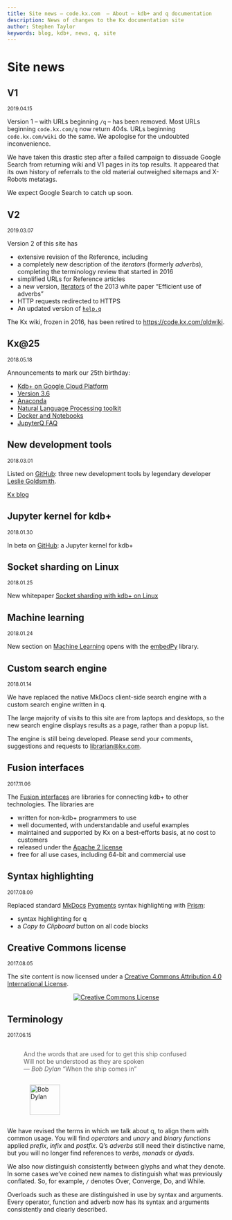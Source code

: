 ```yaml
---
title: Site news – code.kx.com  – About – kdb+ and q documentation
description: News of changes to the Kx documentation site
author: Stephen Taylor
keywords: blog, kdb+, news, q, site
---
```

# <i class="fas fa-newspaper"></i> Site news



## V1

<small>2019.04.15</small>

Version 1 – with URLs beginning `/q` – has been removed. 
Most URLs beginning `code.kx.com/q` now return 404s. 
URLs beginning `code.kx.com/wiki` do the same.
We apologise for the undoubted inconvenience. 

We have taken this drastic step after a failed campaign to dissuade Google Search from returning wiki and V1 pages in its top results. 
It appeared that its own history of referrals to the old material outweighed sitemaps and X-Robots metatags.

We expect Google Search to catch up soon.


## V2

<small>2019.03.07</small>

Version 2 of this site has

-   extensive revision of the Reference, including 
-   a completely new description of the _iterators_ (formerly _adverbs_), completing the terminology review that started in 2016
-   simplified URLs for Reference articles
-   a new version, [Iterators](../wp/iterators/index.md) of the 2013 white paper “Efficient use of adverbs”
-   HTTP requests redirected to HTTPS 
-   An updated version of <i class="fab fa-github"></i> [`help.q`](https://github.com/kxsystems/help)

The Kx wiki, frozen in 2016, has been retired to <https://code.kx.com/oldwiki>.


## <i class="fas fa-birthday-cake"></i>  Kx@25

<small>2018.05.18</small>

Announcements to mark our 25th birthday:

-   [Kdb+ on Google Cloud Platform](../cloud/gcpm/index.md)
-   [Version 3.6](../releases/ChangesIn3.6.md)
-   [Anaconda](../ml/index.md)
-   [Natural Language Processing toolkit](../ml/nlp/index.md)
-   [Docker and Notebooks](../ml/setup.md#docker-command)
-   [JupyterQ FAQ](../ml/jupyterq/index.md#frequently-asked-questions)



## <i class="fab fa-github"></i> New development tools

<small>2018.03.01</small>

Listed on [GitHub](../github.md#development-tools): three new development tools  by legendary developer [Leslie Goldsmith](https://github.com/LeslieGoldsmith).

<i class="far fa-hand-point-right"></i> [Kx blog](https://kx.com/blog/kdb-utilities-essential-utility-identifying-performance-problems/)


## <i class="fab fa-github"></i> Jupyter kernel for kdb+

<small>2018.01.30</small>

In beta on [GitHub](https://github.com/KxSystems/jupyterq): a Jupyter kernel for kdb+ 


## <i class="far fa-map"></i> Socket sharding on Linux

<small>2018.01.25</small>

New whitepaper [Socket sharding with kdb+ on Linux](../wp/socket-sharding.pdf)


## <i class="fas fa-share-alt"></i> Machine learning

<small>2018.01.24</small>

New section on [Machine Learning](../ml/index.md) opens with the [embedPy](../ml/embedpy/index.md) library.


## <i class="fas fa-search"></i> Custom search engine

<small>2018.01.14</small>

We have replaced the native MkDocs client-side search engine with a custom search engine written in q. 

The large majority of visits to this site are from laptops and desktops, so the new search engine displays results as a page, rather than a popup list. 

The engine is still being developed. 
Please send your comments, suggestions and requests to librarian@kx.com. 


## <i class="fab fa-superpowers"></i> Fusion interfaces

<small>2017.11.06</small>

The [Fusion interfaces](../interfaces/fusion.md) are libraries for connecting kdb+ to other technologies. The libraries are

-   written for non-kdb+ programmers to use
-   well documented, with understandable and useful examples
-   maintained and supported by Kx on a best-efforts basis, at no cost to customers
-   released under the [Apache 2 license](https://www.apache.org/licenses/LICENSE-2.0)
-   free for all use cases, including 64-bit and commercial use



## <i class="fas fa-code"></i> Syntax highlighting

<small>2017.08.09</small>

Replaced standard [MkDocs](https://mkdocs.org) [Pygments](http://pygments.org/) syntax highlighting with [Prism](http://prismjs.com): 

-   syntax highlighting for q
-   a _Copy to Clipboard_ button on all code blocks


## <i class="fas fa-balance-scale"></i> Creative Commons license

<small>2017.08.05</small>

The site content is now licensed under a <a rel="license" href="http://creativecommons.org/licenses/by/4.0/">Creative Commons Attribution 4.0 International License</a>. 

<div style="text-align: center;"><a rel="license" href="http://creativecommons.org/licenses/by/4.0/"><img alt="Creative Commons License" style="border-width:0" src="https://i.creativecommons.org/l/by/4.0/88x31.png" /></a></div>


## <i class="far fa-comment"></i> Terminology

<small>2017.06.15</small>

<blockquote style="border: none;">
    <p style="display: inline-block;">
        And the words that are used for to get this ship confused<br>  
        Will not be understood as they are spoken<br>
        — <i>Bob Dylan</i> “When the ship comes in” 
    </p>
    <p style="display: inline-block; padding: 0 1em;">
        <a href="//bobdylan.com/albums/the-times-they-are-a-changin/" title="The Times they Are A’Changin’"><img alt="Bob Dylan" src="//code.kx.com/v2/img/dylan.png" style="height: 70px"/></a>
    </p>
</blockquote>

We have revised the terms in which we talk about q, to align them with common usage. You will find _operators_ and _unary_ and _binary_ _functions_ applied _prefix_, _infix_ and _postfix_. Q’s _adverbs_ still need their distinctive name, but you will no longer find references to _verbs_, _monads_ or _dyads_. 

We also now distinguish consistently between glyphs and what they denote. In some cases we’ve coined new names to distinguish what was previously conflated. So, for example, `/` denotes Over, Converge, Do, and While. 

Overloads such as these are distinguished in use by syntax and arguments. Every operator, function and adverb now has its syntax and arguments consistently and clearly described. 


